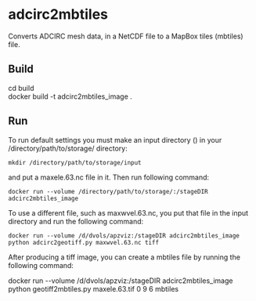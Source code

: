 # adcirc2mbtiles
Converts ADCIRC mesh data, in a NetCDF file to a MapBox tiles (mbtiles) file.

## Build
  cd build  
  docker build -t adcirc2mbtiles_image .

## Run
  To run default settings you must make an input directory () in your /directory/path/to/storage/ directory: 

    mkdir /directory/path/to/storage/input

  and put a maxele.63.nc file in it. Then run following command:

    docker run --volume /directory/path/to/storage/:/stageDIR adcirc2mbtiles_image

  To use a different file, such as maxwvel.63.nc, you put that file in the input directory and run the following command:

    docker run --volume /d/dvols/apzviz:/stageDIR adcirc2mbtiles_image python adcirc2geotiff.py maxwvel.63.nc tiff

  After producing a tiff image, you can create a mbtiles file by running the following command:

   docker run --volume /d/dvols/apzviz:/stageDIR adcirc2mbtiles_image python geotiff2mbtiles.py maxele.63.tif 0 9 6 mbtiles


